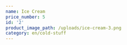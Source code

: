 ```yaml
---
name: Ice Cream
price_number: 5
id: '2'
product_image_path: /uploads/ice-cream-3.png
category: en/cold-stuff
---
```

